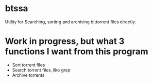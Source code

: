 # btssa
Utility for Searching, sorting and archiving bittorrent files directly. 

# Work in progress, but what 3 functions I want from this program
- Sort torrent files
- Search torrent files, like grep
- Archive torrents

